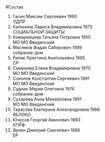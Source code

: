 #Состав
1. Гасич Максим Сергеевич 1990   
    ЛДПР
2. Калинина Лариса Владимировна 1973   
    СОЦИАЛЬНОЙ ЗАЩИТЫ
3. Комаревцева Татьяна Петровна 1955   
    МО МО Введенский
4. Масимов Фадан Сабирович 1989   
    собрание-дом
5. Рипак Христина Анатольевна 1985   
    СР
6. Смирнова Елена Владимировна 1970   
    МО МО Введенский
7. Соколов Константин Сергеевич 1991   
    МО МО Введенский
8. Судник Мария Олеговна 1976   
    собрание-дом
9. Сухарева Анна Михайловна 1991   
    МО МО Введенский
10. Тарасова Екатерина Александровна 1986   
    ЯБЛОКО
11. Юнусов Георгий Аминович 1983   
    КПРФ
12. Яркин Дмитрий Сергеевич 1986   
    ЕР
